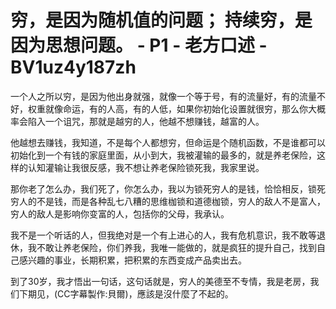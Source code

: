 # 穷，是因为随机值的问题；  持续穷，是因为思想问题。 - P1 - 老方口述 - BV1uz4y187zh

一个人之所以穷，是因为他出身就强，就像一个等于号，有的流量好，有的流量不好，权重就像命运，有的人高，有的人低，如果你初始化设置就很穷，那么你大概率会陷入一个诅咒，那就是越穷的人，他越不想赚钱，越富的人。

他越想去赚钱，我知道，不是每个人都想穷，但命运是个随机函数，不是谁都可以初始化到一个有钱的家庭里面，从小到大，我被灌输的最多的，就是养老保险，这样的认知灌输让我很反感，我不想让养老保险锁死我，我家里说。

那你老了怎么办，我们死了，你怎么办，我以为锁死穷人的是钱，恰恰相反，锁死穷人的不是钱，而是各种乱七八糟的思维枷锁和道德枷锁，穷人的敌人不是富人，穷人的敌人是影响你变富的人，包括你的父母，我承认。

我不是一个听话的人，但我绝对是一个有上进心的人，我有危机意识，我不敢等退休，我不敢让养老保险，你们养我，我唯一能做的，就是疯狂的提升自己，找到自己感兴趣的事业，长期积累，把积累的东西变成产品卖出去。

到了30岁，我才悟出一句话，这句话就是，穷人的美德至不专情，我是老房，我们下期见，(CC字幕製作:貝爾)，應該是沒什麼了不起的。

